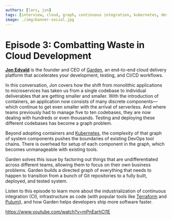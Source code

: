 ```yaml
---
authors: [lars, jon]
tags: [interview, cloud, graph, continuous integration, kubernetes, devops]
image: ./img/banner-social.jpg
---
```


# Episode 3: Combatting Waste in Cloud Development

[**Jon Edvald**](https://linkedin.com/in/jonedvald) is the founder and CEO of [Garden](https://garden.io), an end-to-end cloud delivery platform that accelerates your development, testing, and CI/CD workflows.

In this conversation, Jon covers how the shift from monolithic applications to microservices has taken us from a single codebase to individual deliverables that are getting smaller and smaller. With the introduction of containers, an application now consists of many discrete components—which continue to get even smaller with the arrival of serverless. And where teams previously had to manage five to ten codebases, they are now dealing with hundreds or even thousands. Testing and deploying these different codebases has become a graph problem.

Beyond adopting containers and [Kubernetes](https://kubernetes.io), the complexity of that graph of system components pushes the boundaries of existing DevOps tool chains. There is overhead for setup of each component in the graph, which becomes unmanageable with existing tools.

Garden solves this issue by factoring out things that are undifferentiated across different teams, allowing them to focus on their own business problems. Garden builds a directed graph of everything that needs to happen to transition from a bunch of Git repositories to a fully built, deployed, and tested system.

Listen to this episode to learn more about the industrialization of continuous integration (CI), infrastructure as code (with popular tools like [Terraform](https://terraform.io) and [Pulumi](https://pulumi.com)), and how Garden helps developers ship more software faster.

https://www.youtube.com/watch?v=mPnEarhCl1E
